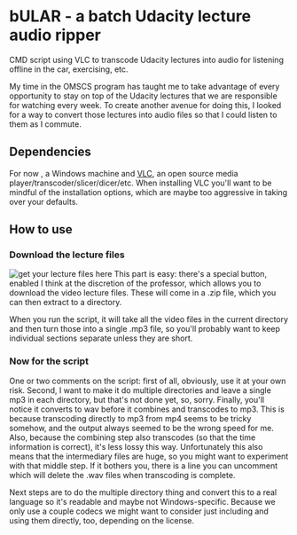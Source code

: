 # bULAR - a batch Udacity lecture audio ripper
CMD script using VLC to transcode Udacity lectures into audio for listening offline in the car, exercising, etc.

My time in the OMSCS program has taught me to take advantage of every opportunity to stay on top of the Udacity lectures that we are responsible for watching every week. To create another avenue for doing this, I looked for a way to convert those lectures into audio files so that I could listen to them as I commute. 

## Dependencies
For now , a Windows machine and [VLC](http://www.videolan.org/vlc/), an open source media player/transcoder/slicer/dicer/etc. When installing VLC you'll want to be mindful of the installation options, which are maybe too aggressive in taking over your defaults.

## How to use

### Download the lecture files
![get your lecture files here](http://torylawson.com/archives/how-to-turn-udacity-lectures-into-an-mp3/udacity_downloadables.png "get your lecture files here") This part is easy: there's a special button, enabled I think at the discretion of the professor, which allows you to download the video lecture files. These will come in a .zip file, which you can then extract to a directory. 

When you run the script, it will take all the video files in the current directory and then turn those into a single .mp3 file, so you'll probably want to keep individual sections separate unless they are short.


### Now for the script
One or two comments on the script: first of all, obviously, use it at your own risk. Second, I want to make it do multiple directories and leave a single mp3 in each directory, but that's not done yet, so, sorry. Finally, you'll notice it converts to wav before it combines and transcodes to mp3. This is because transcoding directly to mp3 from mp4 seems to be tricky somehow, and the output always seemed to be the wrong speed for me. Also, because the combining step also transcodes (so that the time information is correct), it's less lossy this way. Unfortunately this also means that the intermediary files are huge, so you might want to experiment with that middle step. If it bothers you, there is a line you can uncomment which will delete the .wav files when transcoding is complete.

Next steps are to do the multiple directory thing and convert this to a real language so it's readable and maybe not Windows-specific. Because we only use a couple codecs we might want to consider just including and using them directly, too, depending on the license.
